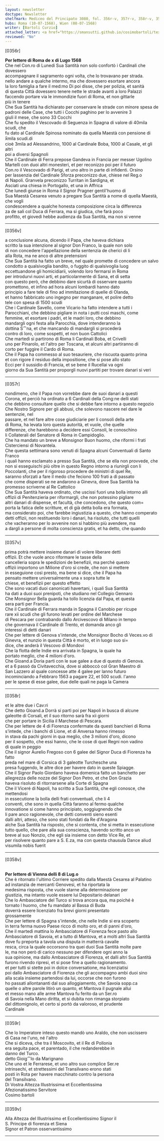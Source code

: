 ```yaml
---
layout: newsletter
doctype: Newsletter
shelfmark: Mediceo del Principato 3080, fol. 356r-v, 357r-v, 358r-v, 359r-v
hubs: Roma (10-07-1568), Wien (08-07-1568)
writer: [Bartoli Curzio]
attached_letter: <a href="https://smansutti.github.io/cosimobartoli/texts/2979_019/">2979_019</a>
reviewed: "No"
---
```


[0356r]  
  
  
<strong>Per lettere di Roma de x di Lugo 1568</strong>  
Che nel Con.ro di Lunedi Sua Santità non solo confortò i Cardinali che dovessero  
accompagnare il sagramento ogni volta, che lo trovavano per strada.  
nello andare a qualche intermo, ma che dovessero esortare ancora  
la loro famiglia a fare il med:mo Di poi disse, che per polizia, et sanità  
di questa Città dovessero tenere nette le strade avanti a loro Palazzi  
faccendo portare via le immondizie fuori di Roma, et non gittarle  
più in tenere  
Che Sua Santità ha dichiarato per conservare le strade con minore spesa de  
padroni delle Case, che tutti i Cocchi paghino per lo avvenire 3  
giuli il mese, che sono 33 Cocchi  
Che fu spedito il Vescovado di Seguenza in Spagna di valore di 40mila scudi, che  
fu dato al Cardinale Spinosa nominato da quella Maestà con pensione di x̅mila scudi.di  
cioè 3mila ad Alessandrino, 1000 al Cardinale Boba, 1000 al Casale, et gli altri  
poi a diversi Spagnoli  
Che il Cardinale di Ferra prepose Gandeva in Francia per messer Ugolino  
Martelli con duoi altri monesteri, et per reconizzo poi per il futuro  
Con.ro il Vescovado di Parigi, et uno altro in parte di infidenti. Orsino  
per lassenzia del Cardinale Sforza preconizzo due, chiese nel Reg.o  
di Napoli. Granvela preconizzo Turritan in Sardigna, et  
Asciati una chiesa in Portogallo, et una in Affrica  
Che lunedì giunse in Roma il Signor Pragner gentil'huomo di  
Sua Maestà Cesarea venuto a pregare Sua Santità a nome di quella Maestà, che vogli  
condescendere a qualche honesta composizione circa la differenza  
za de sali col Duca di Ferrara, ma si giudica, che farà poco  
profitto, et giovedì hebbe audienza da Sua Santità, ma non si venne  
  
---  

[0356v]  
  
  
a conclusione alcuna, dicendo il Papa, che haveva dichiara  
scritto la sua intenzione al signor Don Franco, la quale non solo  
di non concedere l'appellazione della sentenzia de cherici di li  
alla Rota, ma ne anco di altre pretensioni  
Che Sua Santità ha fatto un breve, nel quale promette di concedere un salvo  
condotto a qualsivoglia bandito, o fuggito di qualsivoglia luog  
eccettuandone gli homicidiarii, volendo loro fermarsi in Roma  
per introdurvi nuovi arti, et particolarmente di Sana, et di setta  
con questo però, che debbino dare sicurtà di osservare quanto  
promettono, et infino ad hora alcuni lombardi hanno dato  
principio a fare tele di fino ad immitazione di quelle di Olanda,  
et hanno fabbricato uno ingegno per manganare, et polire detto  
tele con spesa di 1500 scudi  
Che i Cardinale Savello, come Vicario ha fatto intendere a tutti i  
Parocchiani, che debbino pigliare in nota i putti così maschi, come  
femmine, et esortare i padri, et le madri loro, che debbino  
mandargli ogni festa alla Parocchia, dove intenderanno la  
dottina S⁀na, et che mancando di mandargli si procederà  
contro di loro, come sospetti, et non buon Cattolici  
Che martedì si partirono di Roma li Cardinali Boba, et Crivelli  
uno per Pinarolo, et l'altro per Toscana, et alcuni altri partiranno di  
corto per fuggire il Cardo di Roma.  
Che il Papa ha commesso al suo tesauriere, che riscuota quanto prima  
et con rigore il residuo della impositione, che si pose allo stato  
Ecci per il sussidio di Francia, et se bene il Rucellai va ogni  
giorno da Sua Santità per proporgli nuovi partiti per trovare danari si veri  
  
---  

[0357r]  
  
  
nondimeno, che il Papa non vorrebbe dare de suoi danari a questi  
Corona, et perciò ha ordinato a 6 Cardinali della Cong:ne delli stati  
che debbino consultare quello che si debbe fare intorno a questo negozio  
Che Nostro Signore per gli abbusi, che solevono nascere nel dare le sentenzie, nel  
passare, et nel fare altre cose giudiciarie per li consoli della arte  
di Roma, ha levata loro questa autorità, et vuole, che quelle  
differenze, che harebbono a decidere essi Consoli, le conoschino  
li Collaterali del Senatore di Roma in Campidoglio.  
Che ha mandato un breve a Monsignor Buon huomo, che riformi i frati  
Cisterciensi di Novantela.  
Che questa settimana sono venuti di Spagna alcuni Conventuali di Santo Franco  
i quali hanno esclamato a presso Sua Santità, che se ella non provvede, che  
non si esseguischi più oltre in questo Regno intorno a riunirgli con li  
Poccolanti, che per il rigoroso procedere de ministri di quel Re,  
saranno sforzati a fare il medo che feciono 100 frati a dì passato  
che come disperati se ne andarono a Ginevra, dove Sua Santità ha  
promesso scriverne al Re Cattolico  
Che Sua Santità haveva ordinato, che uscissi fuori una bolla intorno alli  
offizii di Penitenzieria per riformargli, che non potessino pigliare  
altri danari di dispense, et facultà, che concedono, che questo com=  
porta la fatica delle scritture, et di già detta bolla era formata,  
ma considerato poi, che farebbe ingiustizia a questo, che hanno comperato  
detti offizii, non restituendo loro i danari, ha risoluto, che tutti quelli  
che vacheranno per lo avvenire non si habbino più avendere, ma  
a dargli a persone di molta conscienza gratis, et ha detto, che quando  
  
---  

[0357v]  
  
  
prima potrà mettere insieme danari di volere liberare detti  
offizii. Et che vuole anco riformare le tasse della  
cancelleria sopra le spedizioni de benefizii, ma perché questo  
offizii importono un Milione d'oro si crede, che non si mettere  
in esseguione così presto, ma bene si dice, che il Papa ha  
pensato mettere universalmente una x sopra tutte le  
chiese, et benefizii per questo effetto  
Che sono vacati duoi canonicati havertani, i quali Sua Santità  
ha dati a duoi suoi prenipoti, che studiano nel Collegio Gennaro  
Che Monsignor Bella guarda ha tollo licenzia dal Papa, et questa  
sera parti per Francia.  
Che il Cardinale di Ferrara manda in Spagna il Canobio per ricupe  
rare xii scudi che gli furono levati per ordine del Marchese  
di Pescara per contrabando dallo Arcivescovo di Milano in tempo  
che governava il Cardinale di Trento, et domanda anco gli  
interessi di detti danari  
Che per lettere di Genova s'intende, che Monsignor Bocho di Veces.vo di  
Ginevra, et nunzio in questa Città è morto, et in luogo suo si=  
dice, che anderà il Vescovo di Mondovi  
Che la flotta delle Indie era arrivata in Spagna, la quale ha  
portato meglio, che 4 milioni d'oro.  
Che Gioand.a Doria partì con le sue galee a due di questo di Genova.  
et a 6 passò da Civitavecchia, dove si abboccò col Gran Maestro di  
San Lazzero al quale concesse atte 4 galee per lanno futuro  
incominciando a Febbraro 1563 a pagare 22, et 500 scudi. l'anno  
per le spese di esse galee, due delle quali ne paga la Camera  
  
---  

[0358r]  
  
  
et le altre due i Cav:ri  
Che detto Gioand.a Dorrà si partì poi per Napoli in busca di alcune  
galeotte di Corsali, et il suo ritorno sarà fra xii giorni  
che per portare in Sicilia il Marchese di Pescara.  
Che per lettere de 4 di Fiorenza confermate da questi banchieri di Roma  
s'intede, che i banchi di Lione, et di Anversa hanno rimesso  
in stava da pachi giorni in qua meglio, che 3 milioni d'oro, dicono  
per il sospetto, che essi hanno, che le cose di quei Regni non vadino  
di quale in peggio  
Che il signor Aurelio Fregoso con 6 galee del Signor Duca di Fiorenza ha fatto  
preda nel mare di Corsica di 3 galeotte Turchesche una  
presa fuggendo, le altre dice per havere dato in queste Spiagge.  
Che il Signor Paolo Giordano haveva domenica fatto un banchetto per  
allegrezza delle nozze del Signor Don Petro, et che Don Grazia  
haveva risoluto di ritornarsene alla Corte di Spagna  
Che il Viceré di Napoli, ha scritto a Sua Santità, che egli conosce, che mettendosi  
in essecutione la bolla delli frati conventuali, che li 4  
conventi, che sono in quella Città faranno al fermo qualche  
innovatione si come hanno principiato, soggiugnendo che  
li pare anco ragionevole, che detti conventi sieno esenti  
dalli altri, atteso, che sono stati fondati da Re d'Aragona  
alche Sua Santità ha risposto, che si contenta, che si metta in essecutione  
tutto quello, che pare alla sua conscienza, havendo scritto anco un  
breve al suo Nonzio, che egli sia insieme con detto Vice Re, et  
per risolvere quanto pare a S. E.za, ma con questa chausula Dance aliud  
visumila nobis fuerit  
  
---  

[0358v]  
  
  
<br/><strong>Per lettere di Vienna delli 8 di Lug.o</strong>  
Che è ritornato l'ultimo Corriere spedito dalla Maestà Cesarea al Palatino  
ad instanzia de mercanti Genovesi, et ha riportata la  
medesima risposta, che vuole starne alla determinazione per  
giustizia, ma intanto vuole essere lui Depositario delanari  
Che lo Ambasciatore del Turco si trova ancora qua, ma poiché è  
tornato l huomo, che fu mandato al Bassa di Buda  
doverrà essere licenziato fra brevi giorni presentato  
grossamente  
Che per lettere di Spagna s'intende, che nelle Indie si era scoperto  
in terra ferma nuovo Paese ricco di molto oro, et di panni d'oro,  
Che il martedì mattina lo Ambasciatore di Fiorenza fece pasto allo  
Ambasciatore di Savoia, et a tutto di Mantova, et a molti altri Sua Santità  
dove fu preporta a tavola una disputa in matterrà cavalle  
resca, circa la quale occorsono tra quei duoi Sua Santità molte pare  
le, ma non però di carico nessuno per difendere ogni anno la  
sua opinione, ma dallo Ambasciatore di Fiorenza, et dalli altri Sua Santità  
furono rivendo ripresi, et si pose fine a quello ragionamento.  
et per tutti si stette poi in dolce conversatione, ma licenziatisi  
poi dallo Ambasciatore di Fiorenza che gli accompagno ambi duoi sino  
alla scala insieme partendosi da lui, occorse che non furono  
ho passati allontananti dal suo alloggiamento, che Savoia sopp.ca  
quelle o altre parole litirò un quanto, et Mantova il pugnale allui  
et messo mano alle arme Mantova fu ferito da un Ser.ro  
di Savoia nella Mano diritta, et si dubita non rimanga storpiato  
del dittomignolo, et certo si portò da valoroso, et prudente  
Cardinale  
  
---  

[0359r]  
  
  
Che lo Imperatore inteso questo mandò uno Araldo, che non uscissero  
di Casa ne l'uno, né l'altro  
Che si diceva, che tra il Moscovito, et il Re di Pollonia  
era seguita pace, et parentado, il che redanderebbe in  
danno del Turco.  
detto Gioig⁀lo da Marignano  
Che uno et le Ferrarese, et uno altro suo complice Ser.re  
intrinsechi, et strettessimi del Transilvano erono stati  
posti in Rota per havere macchinato contro la persona  
del Transilvano.  
Di Vostra Altezza Illustrissima et Eccellentissima  
Afezionatissimo Servitore  
Cosimo bartoli  
  
---  

[0359v]  
  
  
Alla Altezza del Illustrissimo et Eccellentissimo Signor il  
S. Principe di fiorenza et Siena  
Signor et Patron osservantissimo  
  
---  

